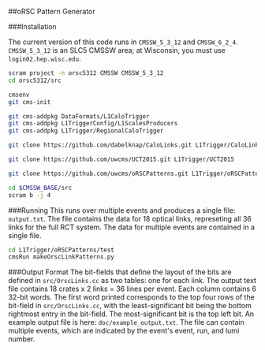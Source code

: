 ##oRSC Pattern Generator

###Installation

The current version of this code runs in `CMSSW_5_3_12` and `CMSSW_6_2_4`.
`CMSSW_5_3_12` is an SLC5 CMSSW area; at Wisconsin, you must use
`login02.hep.wisc.edu`.

```sh
scram project -n orsc5312 CMSSW CMSSW_5_3_12
cd orsc5312/src

cmsenv
git cms-init

git cms-addpkg DataFormats/L1CaloTrigger
git cms-addpkg L1TriggerConfig/L1ScalesProducers
git cms-addpkg L1Trigger/RegionalCaloTrigger

git clone https://github.com/dabelknap/CaloLinks.git L1Trigger/CaloLinks

git clone https://github.com/uwcms/UCT2015.git L1Trigger/UCT2015

git clone https://github.com/uwcms/oRSCPatterns.git L1Trigger/oRSCPatterns

cd $CMSSW_BASE/src
scram b -j 4
```

###Running
This runs over multiple events and produces a single file: `output.txt`. The
file contains the data for 18 optical links, represeting all 36 links for the
full RCT system. The data for multiple events are contained in a single file.
```sh
cd L1Trigger/oRSCPatterns/test
cmsRun makeOrscLinkPatterns.py
```

###Output Format
The bit-fields that define the layout of the bits are defined in
`src/OrscLinks.cc` as two tables: one for each link. The output text file
contains 18 crates x 2 links = 36 lines per event. Each column contains 6 32-bit
words. The first word printed corresponds to the top four rows of the bit-field
in `src/OrscLinks.cc`, with the least-significant bit being the bottom rightmost
entry in the bit-field. The most-significant bit is the top left bit.  An
example output file is here: `doc/example_output.txt`. The file can contain
multiple events, which are indicated by the event's event, run, and lumi number.
